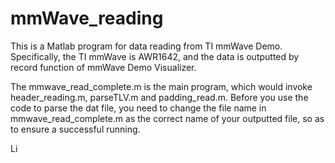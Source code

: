 # mmWave_reading

This is a Matlab program for data reading from TI mmWave Demo.
Specifically, the TI mmWave is AWR1642, and the data is outputted by record function of mmWave Demo Visualizer.

The mmwave_read_complete.m is the main program, which would invoke header_reading.m, parseTLV.m and padding_read.m.
Before you use the code to parse the dat file, you need to change the file name in mmwave_read_complete.m as the correct name of your outputted file, so as to ensure a successful running.

Li
